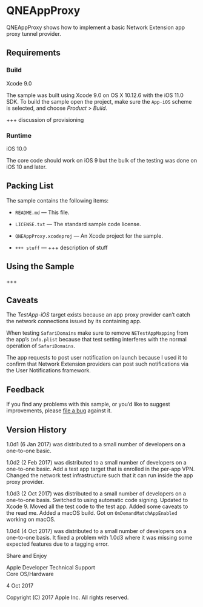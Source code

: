 # QNEAppProxy

QNEAppProxy shows how to implement a basic Network Extension app proxy tunnel provider.


## Requirements

### Build

Xcode 9.0

The sample was built using Xcode 9.0 on OS X 10.12.6 with the iOS 11.0 SDK.  To build the sample open the project, make sure the `App-iOS` scheme is selected, and choose *Product* > *Build*.

+++ discussion of provisioning

### Runtime

iOS 10.0

The core code should work on iOS 9 but the bulk of the testing was done on iOS 10 and later.


## Packing List

The sample contains the following items:

* `README.md` — This file.

* `LICENSE.txt` — The standard sample code license.

* `QNEAppProxy.xcodeproj` — An Xcode project for the sample.

* `+++ stuff` — +++ description of stuff


## Using the Sample

+++


## Caveats

The *TestApp-iOS* target exists because an app proxy provider can’t catch the network connections issued by its containing app.

When testing `SafariDomains` make sure to remove `NETestAppMapping` from the app’s `Info.plist` because that test setting interferes with the normal operation of `SafariDomains`.

The app requests to post user notification on launch because I used it to confirm that Network Extension providers can post such notifications via the User Notifications framework.


## Feedback

If you find any problems with this sample, or you’d like to suggest improvements, please [file a bug][bug] against it.

[bug]: <http://developer.apple.com/bugreporter/>


## Version History

1.0d1 (6 Jan 2017) was distributed to a small number of developers on a one-to-one basic.

1.0d2 (2 Feb 2017) was distributed to a small number of developers on a one-to-one basic.  Add a test app target that is enrolled in the per-app VPN.  Changed the network test infrastructure such that it can run inside the app proxy provider.

1.0d3 (2 Oct 2017) was distributed to a small number of developers on a one-to-one basis. Switched to using automatic code signing. Updated to Xcode 9. Moved all the test code to the test app. Added some caveats to the read me. Added a macOS build. Got on `OnDemandMatchAppEnabled` working on macOS.

1.0d4 (4 Oct 2017) was distributed to a small number of developers on a one-to-one basis. It fixed a problem with 1.0d3 where it was missing some expected features due to a tagging error.

Share and Enjoy

Apple Developer Technical Support  
Core OS/Hardware

4 Oct 2017

Copyright (C) 2017 Apple Inc. All rights reserved.

